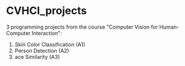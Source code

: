 # CVHCI_projects
3 programming projects from the course "Computer Vision for Human-Computer Interaction":

1. Skin Color Classification (A1)
2. Person Detection (A2)
3. ace Similarity (A3)
